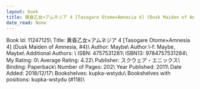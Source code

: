 ```yaml
---
layout: book
title: 黄昏乙女×アムネジア 4 [Tasogare Otome×Amnesia 4] (Dusk Maiden of Amnesia,  no. 4)
date_read: None
---
```


Book Id: 11247125\ 
Title: 黄昏乙女×アムネジア 4 [Tasogare Otome×Amnesia 4] (Dusk Maiden of Amnesia, #4)\ 
Author: Maybe\ 
Author l-f: Maybe, Maybe\ 
Additional Authors: \ 
ISBN: 4757531281\ 
ISBN13: 9784757531284\ 
My Rating: 0\ 
Average Rating: 4.22\ 
Publisher: スクウェア・エニックス\ 
Binding: Paperback\ 
Number of Pages: 202\ 
Year Published: 2011\ 
Date Added: 2018/12/17\ 
Bookshelves: kupka-wstydu\ 
Bookshelves with positions: kupka-wstydu (#118)\ 


